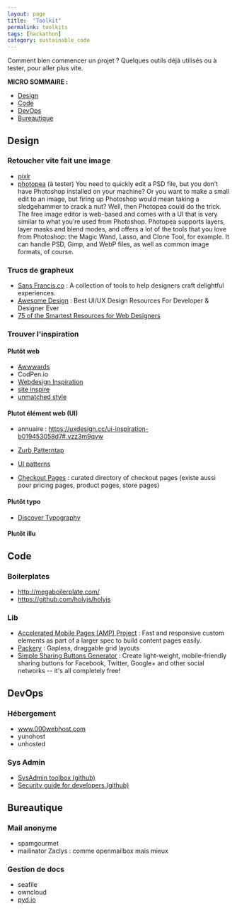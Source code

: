 ```yaml
---
layout: page
title:  "Toolkit"
permalink: toolkits
tags: [hackathon]
category: sustainable_code
---
```



Comment bien commencer un projet ? Quelques outils déjà utilisés ou à tester, pour aller plus vite.

<!--more-->

**MICRO SOMMAIRE :**

* [Design](#design)
* [Code](#code)
* [DevOps](#devops)
* [Bureautique](#bureautique)


## <a name="design"></a> Design

### Retoucher vite fait une image

- [pixlr](https://pixlr.com/)
- [photopea](https://www.photopea.com/) (à tester)
You need to quickly edit a PSD file, but you don’t have Photoshop installed on your machine? Or you want to make a small edit to an image, but firing up Photoshop would mean taking a sledgehammer to crack a nut? Well, then Photopea could do the trick. The free image editor is web-based and comes with a UI that is very similar to what you’re used from Photoshop.
Photopea supports layers, layer masks and blend modes, and offers a lot of the tools that you love from Photoshop: the Magic Wand, Lasso, and Clone Tool, for example. It can handle PSD, Gimp, and WebP files, as well as common image formats, of course.



### Trucs de grapheux

- [Sans Francis.co](http://www.sansfrancis.co/) : A collection of tools to help designers craft delightful experiences.
- [Awesome Design](https://github.com/gztchan/awesome-design) : Best UI/UX Design Resources For Developer & Designer Ever
- [75 of the Smartest Resources for Web Designers](https://cmd-t.webydo.com/75-of-the-best-resources-for-web-designers-98208e8709a#.ofvj0urdu)

### Trouver l'inspiration

#### Plutôt web

- [Awwwards](http://www.awwwards.com/)
- CodPen.io
- [Webdesign Inspiration](http://www.webdesign-inspiration.com/)
- [site inspire](https://www.siteinspire.com/)
- [unmatched style](http://unmatchedstyle.com/gallery)

#### Plutot élément web (UI)

- annuaire : https://uxdesign.cc/ui-inspiration-b019453058d7#.vzz3m9qyw

- [Zurb Patterntap](http://zurb.com/patterntap)
- [UI patterns](http://ui-patterns.com/)
- [Checkout Pages](http://www.checkoutpages.xyz/) : curated directory of checkout pages (existe aussi pour pricing pages, product pages, store pages)

#### Plutôt typo

- [Discover Typography](http://discover.typography.com/)

#### Plutôt illu

## <a name="code"></a> Code


### Boilerplates

* http://megaboilerplate.com/
* https://github.com/holyjs/holyjs

### Lib

- [Accelerated Mobile Pages (AMP) Project](https://www.ampproject.org/) : Fast and responsive custom elements as part of a larger spec to build content pages easily.
- [Packery](http://packery.metafizzy.co/) : Gapless, draggable grid layouts
- [Simple Sharing Buttons Generator](https://simplesharingbuttons.com) : Create light-weight, mobile-friendly sharing buttons for Facebook, Twitter, Google+ and other social networks -- it's all completely free!


## <a name="devops"></a> DevOps


### Hébergement

- www.000webhost.com
- yunohost
- unhosted

### Sys Admin

- [SysAdmin toolbox (github)](https://github.com/skhaen/sysadmin-toolbox)
- [Security guide for developers (github)](https://github.com/FallibleInc/security-guide-for-developers)


## <a name="bureautique"></a> Bureautique

### Mail anonyme

- spamgourmet
- mailinator
Zaclys : comme openmailbox mais mieux

### Gestion de docs

- seafile
- owncloud
- [pyd.io](https://pydio.com/)
